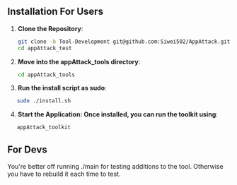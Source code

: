 ## Installation For Users
1. **Clone the Repository**:
   ```bash
   git clone -b Tool-Development git@github.com:Siwei502/AppAttack.git
   cd appAttack_test
   ```
2. **Move into the appAttack_tools directory**:
   ```bash
   cd appAttack_tools
   ```
3. **Run the install script as sudo**:
```bash
   sudo ./install.sh
```
4. **Start the Application: Once installed, you can run the toolkit using**:
```bash
   appAttack_toolkit
```


## For Devs
You're better off running ./main for testing additions to the tool. Otherwise you have to rebuild it each time to test. 
